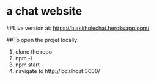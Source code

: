 # a chat website

##Live version at:
https://blackholechat.herokuapp.com/

##To open the projet locally:
1) clone the repo
2) npm -i
3) npm start
4) navigate to http://localhost:3000/
